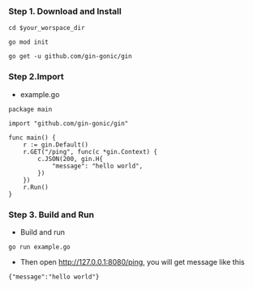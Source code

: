 ### Step 1. Download and Install 

```
cd $your_worspace_dir

go mod init 

go get -u github.com/gin-gonic/gin

```

### Step 2.Import  

-  example.go

```
package main

import "github.com/gin-gonic/gin"

func main() {
	r := gin.Default()
	r.GET("/ping", func(c *gin.Context) {
		c.JSON(200, gin.H{
			"message": "hello world",
		})
	})
	r.Run()
}

```

### Step 3. Build and Run

- Build and run

```
go run example.go
```

- Then open http://127.0.0.1:8080/ping, you will get message like this

```
{"message":"hello world"}

```